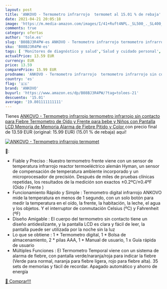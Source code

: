 ```yaml
---
layout: post
title: 'ANKOVO - Termometro infrarrojo  termomet al 15.01 % de rebaja'
date: 2021-04-21 20:05:18
image: 'https://m.media-amazon.com/images/I/41+Ruft4NPL._SL500_._SL400_.jpg'
comments: true
category: ofertas
author: 'tole.es'
slug: 'B08BJ3R4PW-es ANKOVO - Termometro infrarrojo termometro infrarrojo sin...'
sku: 'B08BJ3R4PW-es'
tags: [ 'Monitores de diagnóstico y salud','Salud y cuidado personal','Suministros y equipamiento médico','Termómetros de oído','Termómetros médicos','Termómetros y accesorios','ankovo','bebe', ]
actualPrice: 13.59 EUR
currency: EUR
price: 13.59
comparePrice: 15.99 EUR
prodname: 'ANKOVO - Termometro infrarrojo  termometro infrarrojo sin contacto para Fiebre  Termometro de Oído y Frente para bebe y Niños  con Pantalla LCD  Memoria de Memoria  Alarma de Fiebre  Pitido y Color '
country: 'es'
flag: '🇪🇸'
brand: 'ANKOVO'
buyurl: 'https://www.amazon.es/dp/B08BJ3R4PW/?tag=tolees-21'
descuento: '15.01'
average: '19.801111111111'
---
```


Tienes [ANKOVO - Termometro infrarrojo  termometro infrarrojo sin contacto para Fiebre  Termometro de Oído y Frente para bebe y Niños  con Pantalla LCD  Memoria de Memoria  Alarma de Fiebre  Pitido y Color ](https://www.amazon.es/dp/B08BJ3R4PW/?tag=tolees-21) con precio final de  13.59 EUR (original: 15.99 EUR) (15.01 %  de rebaja) aqui!

[![ANKOVO - Termometro infrarrojo  termomet](https://m.media-amazon.com/images/I/41+Ruft4NPL._SL500_._SL400_.jpg)](https://www.amazon.es/dp/B08BJ3R4PW/?tag=tolees-21)

🔎:

- Fiable y Preciso : Nuestro termometro frente viene con un sensor de temperatura infrarrojo reactor termoeléctrico alemán Hyman, un sensor de compensación de temperatura ambiente incorporado y un microprocesador de precisión. Después de miles de pruebas clínicas repetidas, los resultados de la medición son exactos ±0.2ºC/±0.4ºF (Oído / Frente )
- Funcionamiento Rápido y Simple : Termometro digital infrarrojo ANKOVO mide la temperatura en menos de 1 segundo, con un solo botón para medir la temperatura en el oído, la frente, la habitación, la leche, el agua y los objetos. Y el interruptor de conmutación Celsius (ºC) y Fahrenheit (ºF)
- Diseño Amigable : El cuerpo del termometro sin contacto tiene un diseño antideslizante, y la pantalla LCD es clara y fácil de leer, la pantalla puede ser utilizada por la noche sin la luz
- Lo que se obtiene : 1 * Termometro digital, 1 * Bolsa de almacenamiento, 2 * pilas AAA, 1 * Manual de usuario, 1 x Guía rápida de usuario
- Múltiples Funciones : El Termometro Temporal viene con un sistema de alarma de fiebre, con pantalla verde/naranja/roja para indicar la fiebre (Verde para normal, naranja para fiebre ligera, rojo para fiebre alta). 35 sets de memorias y fácil de recordar. Apagado automático y ahorro de energía

[🛒 Comprar!!!](https://www.amazon.es/dp/B08BJ3R4PW/?tag=tolees-21)
